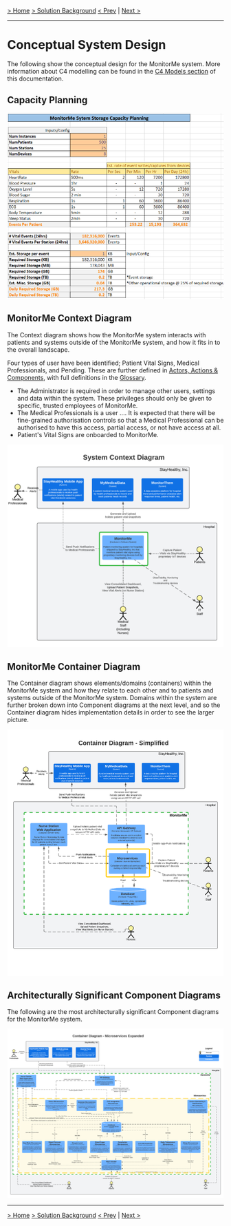 [> Home](../README.md)    [> Solution Background](README.md)
[< Prev](ArchitecturePatterns.md)  |  [Next >](DataStore.md)

---

# Conceptual System Design

The following show the conceptual design for the MonitorMe system. More information about C4 modelling can be found in the [C4 Models section](../3.ViewsAndPerspectives/C4Models/README.md) of this documentation.

## Capacity Planning

![CapacityPlanning](../assets/images/CapacityPlanningData.png)

## MonitorMe Context Diagram

The Context diagram shows how the MonitorMe system interacts with patients and systems outside of the MonitorMe system, and how it fits in to the overall landscape.

Four types of user have been identified; Patient Vital Signs, Medical Professionals, and Pending. These are further defined in [Actors, Actions & Components](../1.ProblemBackground/ActorsActionsAndComponents.md), with full definitions in the [Glossary](../Glossary.md).

- The Administrator is required in order to manage other users, settings and data within the system. These privileges should only be given to specific, trusted employees of MonitorMe.
- The Medical Professionals is a user .... It is expected that there will be fine-grained authorisation controls so that a Medical Professional can be authorised to have this access, partial access, or not have access at all.
- Patient's Vital Signs are onboarded to MonitorMe.

![Context Diagram](../assets/Diagrams/MonitorMe_C4_model-C1-ContextDiagram.png)

## MonitorMe Container Diagram

The Container diagram shows elements/domains (containers) within the MonitorMe system and how they relate to each other and to patients and systems outside of the MonitorMe system. Domains within the system are further broken down into Component diagrams at the next level, and so the Container diagram hides implementation details in order to see the larger picture.

![Container Diagram](../assets/Diagrams/MonitorMe_C4_model-C2-Container-Simplified.png)

## Architecturally Significant Component Diagrams

The following are the most architecturally significant Component diagrams for the MonitorMe system. 


![AnalyticsComponentDiagram](../assets/Diagrams/MonitorMe_C4_model-C2-Container-Expanded.png)

---

[> Home](../README.md)    [> Solution Background](README.md)
[< Prev](ArchitecturePatterns.md)  |  [Next >](DataStore.md)

